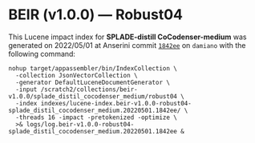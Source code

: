 # BEIR (v1.0.0) — Robust04

This Lucene impact index for **SPLADE-distill CoCodenser-medium** was generated on 2022/05/01 at Anserini commit [`1842ee`](https://github.com/castorini/anserini/commit/1842eeffcbf4d18698d401b1c5a4b1c868f32fc6) on `damiano` with the following command:

```
nohup target/appassembler/bin/IndexCollection \
  -collection JsonVectorCollection \
  -generator DefaultLuceneDocumentGenerator \
  -input /scratch2/collections/beir-v1.0.0/splade_distil_cocodenser_medium/robust04 \
  -index indexes/lucene-index.beir-v1.0.0-robust04-splade_distil_cocodenser_medium.20220501.1842ee/ \
  -threads 16 -impact -pretokenized -optimize \
  >& logs/log.beir-v1.0.0-robust04-splade_distil_cocodenser_medium.20220501.1842ee &
```
